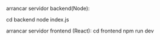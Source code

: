 arrancar servidor backend(Node):

cd backend
node index.js

arrancar servidor frontend (React):
cd frontend
npm run dev

